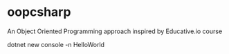 # oopcsharp
An Object Oriented Programming approach inspired by Educative.io course

dotnet new console -n HelloWorld
